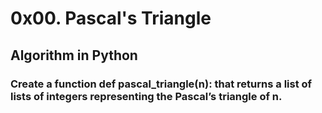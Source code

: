 # 0x00. Pascal's Triangle

## Algorithm in Python

### Create a function def pascal_triangle(n): that returns a list of lists of integers representing the Pascal’s triangle of n.
